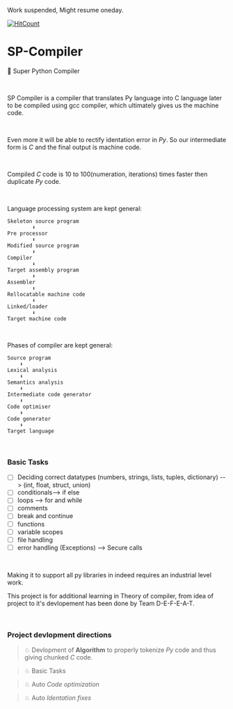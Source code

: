 Work suspended, Might resume oneday.    </br>

[![HitCount](http://hits.dwyl.io/D-E-F-E-A-T/SP-Compiler.svg)](http://hits.dwyl.io/D-E-F-E-A-T/SP-Compiler)

# SP-Compiler
🤖 Super Python Compiler

</br>

SP Compiler is a compiler that translates Py language into C language later to be compiled using gcc compiler, which ultimately gives us the machine code.

</br>

Even more it will be able to rectify identation error in *Py*.
So our intermediate form is *C* and the final output is machine code.

</br>

Compiled *C* code is 10 to 100(numeration, iterations) times faster then duplicate *Py* code.

</br>

Language processing system are kept general:
    
    Skeleton source program
            ⬇
    Pre processor
            ⬇
    Modified source program
            ⬇
    Compiler
            ⬇
    Target assembly program
            ⬇
    Assembler
            ⬇
    Rellocatable machine code
            ⬇
    Linked/loader
            ⬇
    Target machine code

</br>

Phases of compiler are kept general:

    Source program
        ⬇
    Lexical analysis
        ⬇
    Semantics analysis
        ⬇
    Intermediate code generator
        ⬇
    Code optimiser
        ⬇
    Code generator
        ⬇
    Target language

</br>
<h3>Basic Tasks</h3>


- [ ] Deciding correct datatypes (numbers, strings, lists, tuples, dictionary) --> (int, float, struct, union)
- [ ] conditionals--> if else
- [ ] loops --> for and while
- [ ] comments
- [ ] break and continue
- [ ] functions
- [ ] variable scopes
- [ ] file handling
- [ ] error handling (Exceptions) --> Secure calls

</br>

Making it to support all py libraries in indeed requires an industrial level work.

This project is for additional learning in Theory of compiler, from idea of project to it's devlopement has been done by Team D-E-F-E-A-T.

</br>

<h3>Project devlopment directions</h3>


> ♘ Devlopment of **Algorithm** to properly tokenize *Py* code and thus giving chunked *C* code.

> ♘ Basic Tasks

> ♘ Auto *Code optimization*

> ♘ Auto *Identation fixes*

